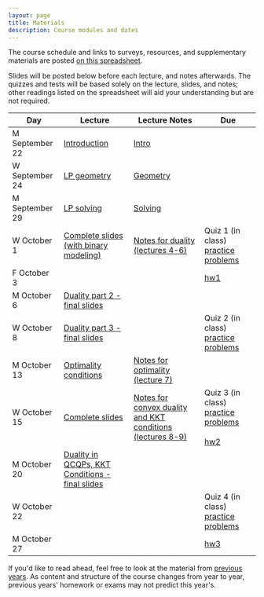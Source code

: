 ```yaml
---
layout: page
title: Materials
description: Course modules and dates
---
```


The course schedule and links to surveys, resources, and supplementary materials are posted [on this spreadsheet](https://docs.google.com/spreadsheets/d/15KZyWinDcj--XBpuG229Ani2FfWezeYhPUMIoE0aeq0/edit?usp=sharing).

Slides will be posted below before each lecture, and notes afterwards.
The quizzes and tests will be based solely on the lecture, slides, and notes;
other readings listed on the spreadsheet will aid your understanding but 
are not required.

<!-- Class sessions will be a combination of mini-lectures and small group breakout sessions where you will discuss, solve problems, and complete activities with a few of your classmates.
Since class sessions will be highly interactive, they will not be recorded.
Slides will sometimes be posted.  -->

| **Day** | **Lecture** | **Lecture Notes** | **Due** |
|---------|-------------|-------------------|---------|
| M September 22 | [Introduction](lectures/2025fall/intro.pdf) | [Intro](notes/2025fall/lec1.pdf) |  |
| W September 24 | [LP geometry](lectures/2025fall/lp.pdf) | [Geometry](notes/2025fall/lec2.pdf) |  |
| M September 29 | [LP solving](lectures/2025fall/lp.pdf) | [Solving](notes/2025fall/lec3.pdf) |  |
| W October 1 | [Complete slides (with binary modeling) ](lectures/2025fall/Lecture04_slides.pdf) | [Notes for duality (lectures 4-6)](notes/2025fall/Lectures04-06_notes.pdf) | Quiz 1 (in class) [practice problems](quiz/quiz1-practice.pdf) |
| F October 3 |  |  | [hw1](https://github.com/stanford-cme-307/web/raw/main/homework/f25/hw1.zip) |
| M October 6 | [ Duality part 2 - final slides](lectures/2025fall/Lecture05_slides.pdf) |  |  |
| W October 8 | [ Duality part 3 - final slides ](lectures/2025fall/Lecture06_slides.pdf) |  | Quiz 2 (in class) [practice problems](quiz/quiz2-practice.pdf) |
| M October 13 | [Optimality conditions](lectures/2025fall/opt.pdf) | [Notes for optimality (lecture 7)](notes/2025fall/lec7.pdf) |  |
| W October 15 | [Complete slides](lectures/2025fall/Lecture08_slides.pdf) | [Notes for convex duality and KKT conditions (lectures 8-9)](notes/2025fall/Lectures08-09_notes.pdf) | Quiz 3 (in class) [practice problems](quiz/quiz3-practice.pdf) <br><br> [hw2](https://github.com/stanford-cme-307/web/raw/main/homework/f25/hw2.zip) |
| M October 20 | [Duality in QCQPs, KKT Conditions - final slides](lectures/2025fall/Lecture09_slides.pdf) |  |
| W October 22 |  |  | Quiz 4 (in class) [practice problems](quiz/quiz4-practice.pdf) | 
| M October 27 |  |  | [hw3](https://github.com/stanford-cme-307/web/raw/main/homework/f25/hw3.zip) |

If you'd like to read ahead, feel free to look at the material from [previous years](old.md). As content and structure of the course changes from year to year, previous years' homework or exams may not predict this year's.